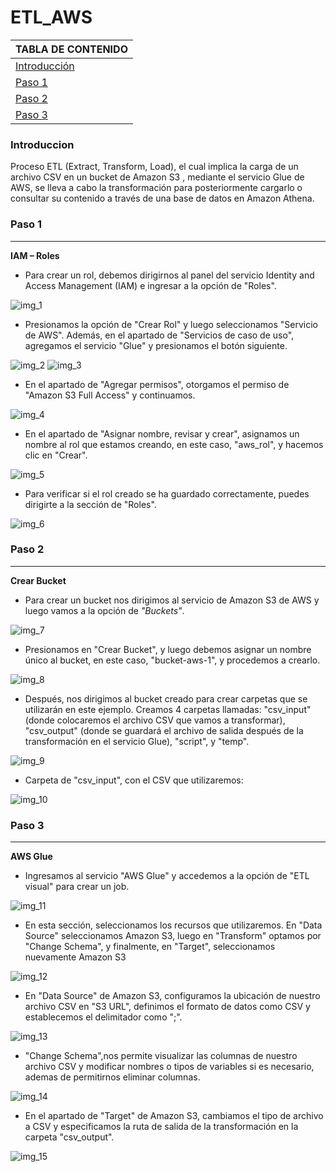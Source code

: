 # ETL_AWS

| TABLA DE CONTENIDO     |
| ------------ |
| [Introducción](#Introducción) |
| [Paso 1](#Paso-1) |
| [Paso 2](#Paso-2) |
| [Paso 3](#Paso-3) |


### Introduccion
Proceso ETL (Extract, Transform, Load), el cual implica la carga de un archivo CSV en un bucket de Amazon S3 , mediante el servicio Glue de AWS, se lleva a cabo la transformación para posteriormente cargarlo o consultar su contenido a través de una base de datos en Amazon Athena.


### Paso 1
-----------

**IAM – Roles**

- Para crear un rol, debemos dirigirnos al panel del servicio Identity and Access Management (IAM) e ingresar a la opción de "Roles".

![img_1](file/img_1.png)

- Presionamos la opción de "Crear Rol" y luego seleccionamos "Servicio de AWS". Además, en el apartado de "Servicios de caso de uso", agregamos el servicio "Glue" y presionamos el botón siguiente.

![img_2](file/img_2.png) ![img_3](file/img_3.png)

- En el apartado de "Agregar permisos", otorgamos el permiso de "Amazon S3 Full Access" y continuamos.

![img_4](file/img_4.png)

- En el apartado de "Asignar nombre, revisar y crear", asignamos un nombre al rol que estamos creando, en este caso, "aws_rol", y hacemos clic en "Crear".

![img_5](file/img_5.png)

- Para verificar si el rol creado se ha guardado correctamente, puedes dirigirte a la sección de "Roles".

![img_6](file/img_6.png)

### Paso 2
-----------

**Crear Bucket**

- Para crear un bucket nos dirigimos al servicio de Amazon S3 de AWS y luego vamos a la opción de *"Buckets"*.

![img_7](file/img_7.png)

- Presionamos en "Crear Bucket", y luego debemos asignar un nombre único al bucket, en este caso, "bucket-aws-1", y procedemos a crearlo.

![img_8](file/img_8.png)

- Después, nos dirigimos al bucket creado para crear carpetas que se utilizarán en este ejemplo.
Creamos 4 carpetas llamadas: "csv_input" (donde colocaremos el archivo CSV que vamos a transformar), "csv_output" (donde se guardará el archivo de salida después de la transformación en el servicio Glue), "script", y "temp".

![img_9](file/img_9.png)

- Carpeta de "csv_input", con el CSV que utilizaremos:

![img_10](file/img_10.png)



### Paso 3
-----------

**AWS Glue**

- Ingresamos al servicio "AWS Glue" y accedemos a la opción de "ETL visual" para crear un job.

![img_11](file/img_11.png)

- En esta sección, seleccionamos los recursos que utilizaremos. En "Data Source" seleccionamos 
Amazon S3, luego en "Transform" optamos por "Change Schema", y finalmente, en "Target", 
seleccionamos nuevamente Amazon S3

![img_12](file/img_12.png)

- En "Data Source" de Amazon S3, configuramos la ubicación de nuestro archivo CSV en "S3 
URL", definimos el formato de datos como CSV y establecemos el delimitador como ";".

![img_13](file/img_13.png)

- "Change Schema",nos permite visualizar las columnas de nuestro archivo CSV y modificar nombres o tipos de variables si es 
necesario, ademas de permitirnos eliminar columnas.

![img_14](file/img_14.png)

- En el apartado de "Target" de Amazon S3, cambiamos el tipo de archivo a CSV y especificamos 
la ruta de salida de la transformación en la carpeta "csv_output".

![img_15](file/img_15.png)











